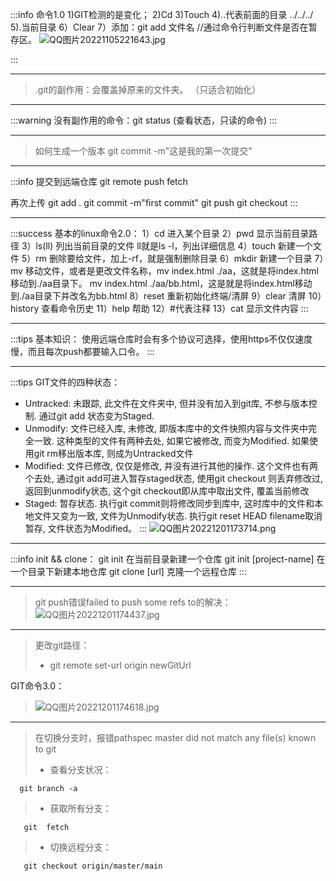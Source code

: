 :::info
命令1.0
1)GIT检测的是变化；
2)Cd
3)Touch
4)..代表前面的目录  ../../../
5).当前目录
6）Clear
7）添加：git add 文件名
//通过命令行判断文件是否在暂存区。
![QQ图片20221105221643.jpg](https://cdn.nlark.com/yuque/0/2022/jpeg/29535083/1669886776383-9f9267cb-668a-477f-96d5-b05129f6f421.jpeg#clientId=ufc5aa130-092f-4&crop=0&crop=0&crop=1&crop=1&from=ui&id=u3afa3f0e&margin=%5Bobject%20Object%5D&name=QQ%E5%9B%BE%E7%89%8720221105221643.jpg&originHeight=409&originWidth=1046&originalType=binary&ratio=1&rotation=0&showTitle=false&size=40443&status=done&style=none&taskId=u382010e1-f69e-4e30-b3c9-a37a077bac0&title=)

:::

---

> .git的副作用：会覆盖掉原来的文件夹。
> （只适合初始化）


---

:::warning
没有副作用的命令：git status
(查看状态，只读的命令)
:::

---

> 如何生成一个版本
> git commit -m"这是我的第一次提交"


---

:::info
提交到远端仓库
git remote
push
fetch


再次上传
git add .
git commit -m"first commit"
git push
git checkout
:::

---

:::success
基本的linux命令2.0：
1）cd 进入某个目录
2）pwd 显示当前目录路径
3）ls(ll) 列出当前目录的文件 ll就是ls -l，列出详细信息
4）touch 新建一个文件
5）rm 删除要给文件，加上-rf，就是强制删除目录
6）mkdir 新建一个目录
7）mv 移动文件，或者是更改文件名称，mv index.html ./aa，这就是将index.html移动到./aa目录下。
mv index.html ./aa/bb.html，这是就是将index.html移动到./aa目录下并改名为bb.html
8）reset 重新初始化终端/清屏
9）clear 清屏
10）history 查看命令历史
11）help 帮助
12）#代表注释
13）cat 显示文件内容
:::

---

:::tips
基本知识：
使用远端仓库时会有多个协议可选择，使用https不仅仅速度慢，而且每次push都要输入口令。
:::

---

:::tips
GIT文件的四种状态：

- Untracked: 未跟踪, 此文件在文件夹中, 但并没有加入到git库, 不参与版本控制. 通过git add 状态变为Staged.
- Unmodify: 文件已经入库, 未修改, 即版本库中的文件快照内容与文件夹中完全一致. 这种类型的文件有两种去处, 如果它被修改, 而变为Modified. 如果使用git rm移出版本库, 则成为Untracked文件
- Modified: 文件已修改, 仅仅是修改, 并没有进行其他的操作. 这个文件也有两个去处, 通过git add可进入暂存staged状态, 使用git checkout 则丢弃修改过, 返回到unmodify状态, 这个git checkout即从库中取出文件, 覆盖当前修改
- Staged: 暂存状态. 执行git commit则将修改同步到库中, 这时库中的文件和本地文件又变为一致, 文件为Unmodify状态. 执行git reset HEAD filename取消暂存, 文件状态为Modified。
:::
![QQ图片20221201173714.png](https://cdn.nlark.com/yuque/0/2022/png/29535083/1669887567117-b97fa0b0-e897-4a06-b73b-b3234055515f.png#clientId=ufc5aa130-092f-4&crop=0&crop=0&crop=1&crop=1&from=ui&id=u13b6f038&margin=%5Bobject%20Object%5D&name=QQ%E5%9B%BE%E7%89%8720221201173714.png&originHeight=330&originWidth=800&originalType=binary&ratio=1&rotation=0&showTitle=false&size=46080&status=done&style=none&taskId=u769ea127-73fa-495c-9061-d12dd6bde53&title=)

---

:::info
 init && clone：
git init 在当前目录新建一个仓库
git init [project-name] 在一个目录下新建本地仓库
git clone [url] 克隆一个远程仓库
:::

---

> git push错误failed to push some refs to的解决：
> ![QQ图片20221201174437.jpg](https://cdn.nlark.com/yuque/0/2022/jpeg/29535083/1669887893911-45da3118-8e64-4fee-a78c-8d2fdf3a0804.jpeg#clientId=ufc5aa130-092f-4&crop=0&crop=0&crop=1&crop=1&from=ui&id=uf20afc9c&margin=%5Bobject%20Object%5D&name=QQ%E5%9B%BE%E7%89%8720221201174437.jpg&originHeight=7719&originWidth=1440&originalType=binary&ratio=1&rotation=0&showTitle=false&size=1529378&status=done&style=none&taskId=ue06a41f7-195a-4676-bfe0-c12dd42545f&title=)


---

> 更改git路径：
> - git remote set-url origin newGitUrl
> 
GIT命令3.0：
> ![QQ图片20221201174618.jpg](https://cdn.nlark.com/yuque/0/2022/jpeg/29535083/1669888059472-710c6e16-bac3-420a-9928-81d79d1ffc97.jpeg#clientId=ufc5aa130-092f-4&crop=0&crop=0&crop=1&crop=1&from=ui&id=u7c790d0a&margin=%5Bobject%20Object%5D&name=QQ%E5%9B%BE%E7%89%8720221201174618.jpg&originHeight=1689&originWidth=1352&originalType=binary&ratio=1&rotation=0&showTitle=false&size=261399&status=done&style=none&taskId=ua6c586c6-bb41-4f02-98fc-19adad77462&title=)


---

> 在切换分支时，报错pathspec master did not match any file(s) known to git
> - 查看分支状况：
> 
      git branch -a
> - 获取所有分支：
> 
       git  fetch
> - 切换远程分支：
> 
       git checkout origin/master/main 

